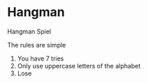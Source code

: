 # Hangman
Hangman Spiel 

The rules are simple
1. You have 7 tries
2. Only use uppercase letters of the alphabet
3. Lose
